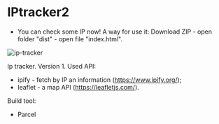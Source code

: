 # IPtracker2

- You can check some IP now!
A way for use it:
Download ZIP - open folder "dist" - open file "index.html".

![ip-tracker](https://user-images.githubusercontent.com/71257918/151681472-67a366e1-0ddb-454c-97f5-c4644cc95daf.jpg)

Ip tracker. Version 1.
Used API:
- ipify - fetch by IP an information (https://www.ipify.org/);
- leaflet - a map API (https://leafletjs.com/).

Build tool:
- Parcel
